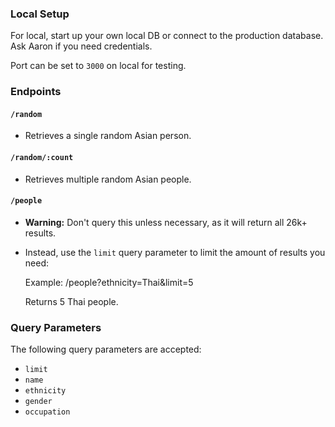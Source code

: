 ### Local Setup

For local, start up your own local DB or connect to the production database. Ask Aaron if you need credentials.

Port can be set to `3000` on local for testing.

### Endpoints

#### `/random`

- Retrieves a single random Asian person.

#### `/random/:count`

- Retrieves multiple random Asian people.

#### `/people`

- **Warning:** Don't query this unless necessary, as it will return all 26k+ results.
- Instead, use the `limit` query parameter to limit the amount of results you need:

  Example: /people?ethnicity=Thai&limit=5

  Returns 5 Thai people.

### Query Parameters

The following query parameters are accepted:

- `limit`
- `name`
- `ethnicity`
- `gender`
- `occupation`

